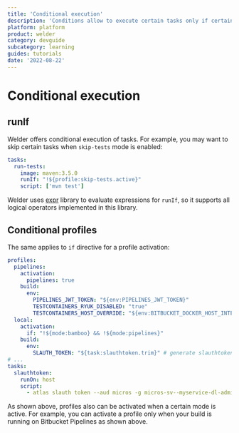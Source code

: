 ```yaml
---
title: 'Conditional execution'
description: 'Conditions allow to execute certain tasks only if certain conditions are met'
platform: platform
product: welder
category: devguide
subcategory: learning
guides: tutorials
date: '2022-08-22'
---
```


# Conditional execution

## runIf

Welder offers conditional execution of tasks. For example, you may want to skip certain tasks when `skip-tests` mode
is enabled:

```yaml
tasks:
  run-tests:
    image: maven:3.5.0
    runIf: "!${profile:skip-tests.active}"
    script: ['mvn test']
```

Welder uses [expr](https://github.com/antonmedv/expr) library to evaluate expressions for `runIf`, so it supports all logical
operators implemented in this library.

## Conditional profiles

The same applies to `if` directive for a profile activation:

```yaml
profiles:
  pipelines:
    activation:
      pipelines: true
    build:
      env:
        PIPELINES_JWT_TOKEN: "${env:PIPELINES_JWT_TOKEN}"
        TESTCONTAINERS_RYUK_DISABLED: "true"
        TESTCONTAINERS_HOST_OVERRIDE: "${env:BITBUCKET_DOCKER_HOST_INTERNAL}"
  local:
    activation:
      if: "!${mode:bamboo} && !${mode:pipelines}"
    build: 
      env:
        SLAUTH_TOKEN: "${task:slauthtoken.trim}" # generate slauthtoken for local testing against micros server
# ...
tasks:
  slauthtoken:
    runOn: host
    script:
      - atlas slauth token --aud micros -g micros-sv--myservice-dl-admins -o jwt
```
As shown above, profiles also can be activated when a certain mode is active. For example, you can activate a profile only when
your build is running on Bitbucket Pipelines as shown above.